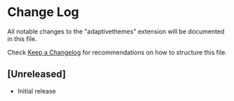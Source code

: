 # Change Log

All notable changes to the "adaptivethemes" extension will be documented in this file.

Check [Keep a Changelog](http://keepachangelog.com/) for recommendations on how to structure this file.

## [Unreleased]

- Initial release